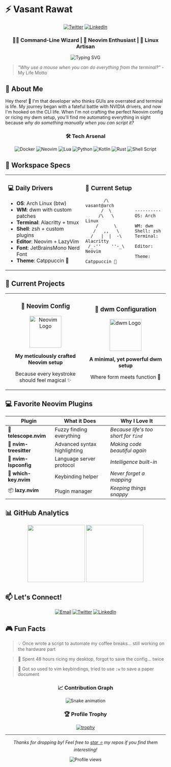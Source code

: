 # ⚡️ Vasant Rawat

<div align="center">

[![Twitter](https://img.shields.io/badge/-Twitter-1DA1F2?style=for-the-badge&logo=twitter&logoColor=white)](https://twitter.com/CommandLineVasant)
[![LinkedIn](https://img.shields.io/badge/-LinkedIn-0A66C2?style=for-the-badge&logo=linkedin&logoColor=white)](https://in.linkedin.com/in/vasant-rawat-67a408285)



### 🧙‍♂️ Command-Line Wizard | 🚀 Neovim Enthusiast | 🐧 Linux Artisan

![Typing SVG](https://readme-typing-svg.demolab.com?font=Fira+Code&pause=1000&color=6CE4F7&center=true&vCenter=true&width=435&lines=Neovim+Enthusiast;CLI+Wizard;Linux+Power+User;dwm+Ricing+Addict;Automation+Engineer)

</div>

> *"Why use a mouse when you can do everything from the terminal?"* - My Life Motto

## 🎯 About Me

Hey there! 👋 I'm that developer who thinks GUIs are overrated and terminal is life. My journey began with a fateful battle with NVIDIA drivers, and now I'm hooked on the CLI life. When I'm not crafting the perfect Neovim config or ricing my dwm setup, you'll find me automating everything in sight because *why do something manually when you can script it?*

<div align="center">

### 🛠 Tech Arsenal
![Docker](https://imgs.search.brave.com/oWG4yNHeG1L2YTYPZ-Qb1JBvhJlIIzvhs44nkWi5J9A/rs:fit:500:0:1:0/g:ce/aHR0cHM6Ly9jZG40/Lmljb25maW5kZXIu/Y29tL2RhdGEvaWNv/bnMvbG9nb3MtYW5k/LWJyYW5kcy81MTIv/OTdfRG9ja2VyX2xv/Z29fbG9nb3MtNTEy/LnBuZw)
![Neovim](https://img.shields.io/badge/Neovim-%2357A143.svg?&style=for-the-badge&logo=neovim&logoColor=white)
![Lua](https://img.shields.io/badge/lua-%232C2D72.svg?style=for-the-badge&logo=lua&logoColor=white)
![Python](https://img.shields.io/badge/python-%233776AB.svg?style=for-the-badge&logo=python&logoColor=white)
![Kotlin](https://img.shields.io/badge/kotlin-%237F52FF.svg?style=for-the-badge&logo=kotlin&logoColor=white)
![Rust](https://img.shields.io/badge/rust-%23000000.svg?style=for-the-badge&logo=rust&logoColor=white)
![Shell Script](https://img.shields.io/badge/shell_script-%23121011.svg?style=for-the-badge&logo=gnu-bash&logoColor=white)

</div>

## 🌟 Workspace Specs

<table>
<tr>
<td>

### 💻 Daily Drivers
- **OS**: Arch Linux (btw)
- **WM**: dwm with custom patches
- **Terminal**: Alacritty + tmux
- **Shell**: zsh + custom plugins
- **Editor**: Neovim + LazyVim
- **Font**: JetBrainsMono Nerd Font
- **Theme**: Catppuccin 🌺

</td>
<td>

### 🎨 Current Setup
```text
       /\          vasant@arch
      /  \         ----------
     /\   \        OS: Arch Linux
    /      \       WM: dwm
   /   ,,   \      Shell: zsh
  /   |  |  -\     Terminal: Alacritty
 /_-''    ''-_\    Editor: Neovim 
                   Theme: Catppuccin 🌸
```

</td>
</tr>
</table>

## 🚀 Current Projects

<table>
<tr>
<td width="50%">

<h3 align="center">🔮 Neovim Config</h3>
<div align="center">
  <a href="https://github.com/Vasant-rawat/Basice-nvim-config-for-beginner" target="_blank">
    <img src="https://raw.githubusercontent.com/neovim/neovim.github.io/master/logos/neovim-mark-flat.png" width="100" alt="Neovim Logo"/>
  </a>
  <p><strong>My meticulously crafted Neovim setup</strong></p>
  <p>Because every keystroke should feel magical ✨</p>
</div>

</td>
<td width="50%">

<h3 align="center">🎨 dwm Configuration</h3>
<div align="center">
  <a href="https://github.com/Vasant-rawat/dwm-readytoUse-Config" target="_blank">
    <img src="https://encrypted-tbn0.gstatic.com/images?q=tbn:ANd9GcTgI3ZfNzJUwT5rC2x_u0qHeFgsc-DVBkA4jQ&s" width="100" alt="dwm Logo"/>
  </a>
  <p><strong>A minimal, yet powerful dwm setup</strong></p>
  <p>Where form meets function 🎯</p>
</div>

</td>
</tr>
</table>

## 💻 Favorite Neovim Plugins

<div align="center">

| Plugin | What it Does | Why I Love It |
|--------|-------------|---------------|
| 🔭 **telescope.nvim** | Fuzzy finding everything | *Because life's too short for `find`* |
| 🌳 **nvim-treesitter** | Advanced syntax highlighting | *Making code beautiful again* |
| 🧠 **nvim-lspconfig** | Language server protocol | *Intelligence built-in* |
| 🎯 **which-key.nvim** | Keybinding helper | *Never forget a mapping* |
| 📦 **lazy.nvim** | Plugin manager | *Keeping things snappy* |

</div>

## 📊 GitHub Analytics

<div align="center">
  <img height="180em" src="https://github-readme-stats.vercel.app/api?username=Vasant-rawat&show_icons=true&theme=catppuccin"/>
  <img height="180em" src="https://github-readme-stats.vercel.app/api/top-langs/?username=Vasant-rawat&layout=compact&theme=catppuccin"/>
</div>

## 📫 Let's Connect!

<div align="center">
       
[![Email](https://img.shields.io/badge/Email-D14836?style=for-the-badge&logo=gmail&logoColor=white)](basantrawat9268@gmail.com)
[![Twitter](https://img.shields.io/badge/Twitter-1DA1F2?style=for-the-badge&logo=twitter&logoColor=white)](https://x.com/Vasant_04)
[![LinkedIn](https://img.shields.io/badge/LinkedIn-0077B5?style=for-the-badge&logo=linkedin&logoColor=white)](https://linkedin.com/in/vasant-rawat-67a408285)

</div>

## 🎮 Fun Facts

> 💡 Once wrote a script to automate my coffee breaks... still working on the hardware part

> 🔧 Spent 48 hours ricing my desktop, forgot to save the config... twice

> 🐧 Got so used to vim keybindings, tried to use `:w` to save a paper document

<div align="center">

### 📈 Contribution Graph

![Snake animation](https://github.com/Vasant-rawat/Vasant-rawat/blob/output/github-contribution-grid-snake.svg)

### 🏆 Profile Trophy

[![trophy](https://github-profile-trophy.vercel.app/?username=Vasant-rawat&theme=nord&column=7)](https://github.com/ryo-ma/github-profile-trophy)

</div>

---

<div align="center">
  
*Thanks for dropping by! Feel free to [star ⭐](https://github.com/Vasant-rawat) my repos if you find them interesting!*

<img src="https://komarev.com/ghpvc/?username=Vasant-rawat&color=blueviolet" alt="Profile views"/>

</div>
